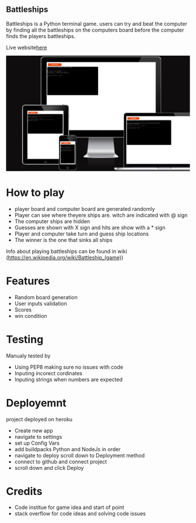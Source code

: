 ## Battleships
Battleships is a Python terminal game.
users can try and beat the computer by finding all the battleships on the computers board 
before the computer finds the players battleships.

Live website[here](https://m3battleships-500bfc128fe5.herokuapp.com/)

![Am I responsive image](/images/battleshipsresposive.png)

# How to play
* player board and computer board are generated randomly
* Player can see where theyere ships are. witch are indicated with @ sign
* The computer ships are hidden 
* Guesses are shown with X sign and hits are show with a * sign
* Player and computer take turn and guess ship locations 
* The winner is the one that sinks all ships 

Info about playing battleships can be found in wiki (https://en.wikipedia.org/wiki/Battleship_(game))

# Features
* Random board generation 
* User inputs validation
* Scores 
* win condition 

# Testing
Manualy tested by
* Using PEP8 making sure no issues with code
* Inputing incorect cordinates 
* Inputing strings when numbers are expected 

# Deployemnt
project deployed on heroku
* Create new app
* navigate to settings 
* set up Config Vars
* add buildpacks Python and NodeJs in order
* navigate to deploy scroll down to Deployment method
* connect to github and connect project 
* scroll down and click Deploy

# Credits
* Code institue for game idea and start of point 
* stack overflow for code ideas and solving code issues